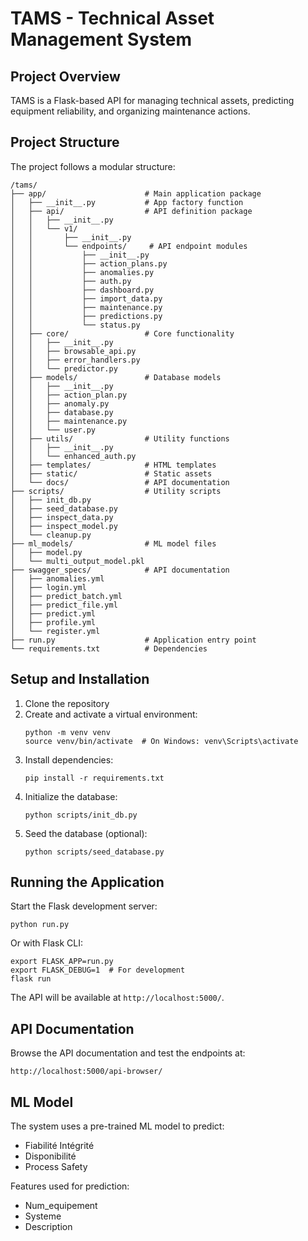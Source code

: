 # TAMS - Technical Asset Management System

## Project Overview

TAMS is a Flask-based API for managing technical assets, predicting equipment reliability, and organizing maintenance actions.

## Project Structure

The project follows a modular structure:

```
/tams/
├── app/                      # Main application package
│   ├── __init__.py           # App factory function
│   ├── api/                  # API definition package
│   │   ├── __init__.py
│   │   └── v1/
│   │       ├── __init__.py
│   │       └── endpoints/     # API endpoint modules
│   │           ├── __init__.py
│   │           ├── action_plans.py
│   │           ├── anomalies.py
│   │           ├── auth.py
│   │           ├── dashboard.py
│   │           ├── import_data.py
│   │           ├── maintenance.py
│   │           ├── predictions.py
│   │           └── status.py
│   ├── core/                 # Core functionality
│   │   ├── __init__.py
│   │   ├── browsable_api.py
│   │   ├── error_handlers.py
│   │   └── predictor.py
│   ├── models/               # Database models
│   │   ├── __init__.py
│   │   ├── action_plan.py
│   │   ├── anomaly.py
│   │   ├── database.py
│   │   ├── maintenance.py
│   │   └── user.py
│   ├── utils/                # Utility functions
│   │   ├── __init__.py
│   │   └── enhanced_auth.py
│   ├── templates/            # HTML templates
│   ├── static/               # Static assets
│   └── docs/                 # API documentation
├── scripts/                  # Utility scripts
│   ├── init_db.py
│   ├── seed_database.py
│   ├── inspect_data.py
│   ├── inspect_model.py
│   └── cleanup.py
├── ml_models/                # ML model files
│   ├── model.py
│   └── multi_output_model.pkl
├── swagger_specs/            # API documentation
│   ├── anomalies.yml
│   ├── login.yml
│   ├── predict_batch.yml
│   ├── predict_file.yml
│   ├── predict.yml
│   ├── profile.yml
│   └── register.yml
├── run.py                    # Application entry point
└── requirements.txt          # Dependencies
```

## Setup and Installation

1. Clone the repository
2. Create and activate a virtual environment:
   ```
   python -m venv venv
   source venv/bin/activate  # On Windows: venv\Scripts\activate
   ```
3. Install dependencies:
   ```
   pip install -r requirements.txt
   ```
4. Initialize the database:
   ```
   python scripts/init_db.py
   ```
5. Seed the database (optional):
   ```
   python scripts/seed_database.py
   ```

## Running the Application

Start the Flask development server:
```
python run.py
```

Or with Flask CLI:
```
export FLASK_APP=run.py
export FLASK_DEBUG=1  # For development
flask run
```

The API will be available at `http://localhost:5000/`.

## API Documentation

Browse the API documentation and test the endpoints at:
```
http://localhost:5000/api-browser/
```

## ML Model

The system uses a pre-trained ML model to predict:
- Fiabilité Intégrité
- Disponibilité
- Process Safety

Features used for prediction:
- Num_equipement
- Systeme
- Description
